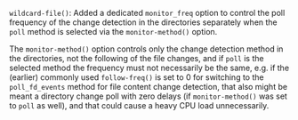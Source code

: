`wildcard-file()`: Added a dedicated `monitor_freq` option to control the poll frequency of the change detection in the directories separately when the `poll` method is selected via the `monitor-method()` option.

The `monitor-method()` option controls only the change detection method in the directories, not the following of the file changes, and if `poll` is the selected method the frequency must not necessarily be the same, e.g. if the (earlier) commonly used `follow-freq()` is set to 0 for switching to the `poll_fd_events` method for file content change detection, that also might be meant a directory change poll with zero delays (if `monitor-method()` was set to `poll` as well), and that could cause a heavy CPU load unnecessarily.

